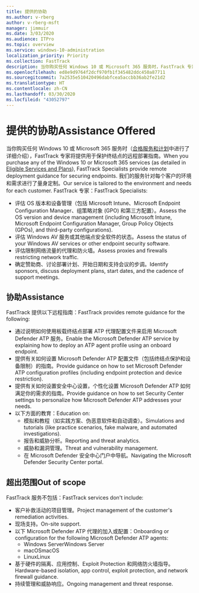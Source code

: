 ```yaml
---
title: 提供的协助
ms.author: v-rberg
author: v-rberg-msft
manager: jimmuir
ms.date: 3/03/2020
ms.audience: ITPro
ms.topic: overview
ms.service: windows-10-administration
localization_priority: Priority
ms.collection: FastTrack
description: 当你购买任何 Windows 10 或 Microsoft 365 服务时，FastTrack 专家将提供用于保护终结点的远程部署指南。 我们的服务针对每个客户的环境和需求进行了量身定制。
ms.openlocfilehash: ed8e9d9764f2dcf970fb1f345482ddc450a87711
ms.sourcegitcommit: 7a2535e510420496dabfcea5accbb36ab2fe21d2
ms.translationtype: HT
ms.contentlocale: zh-CN
ms.lasthandoff: 03/30/2020
ms.locfileid: "43052797"
---
```

# <a name="assistance-offered"></a><span data-ttu-id="a4e99-104">提供的协助</span><span class="sxs-lookup"><span data-stu-id="a4e99-104">Assistance Offered</span></span>  

<span data-ttu-id="a4e99-105">当你购买任何 Windows 10 或 Microsoft 365 服务时（[合格服务和计划](M365-eligible-services-and-plans.md)中进行了详细介绍），FastTrack 专家将提供用于保护终结点的远程部署指南。</span><span class="sxs-lookup"><span data-stu-id="a4e99-105">When you purchase any of the Windows 10 or Microsoft 365 services (as detailed in [Eligible Services and Plans](M365-eligible-services-and-plans.md)), FastTrack Specialists provide remote deployment guidance for securing endpoints.</span></span> <span data-ttu-id="a4e99-106">我们的服务针对每个客户的环境和需求进行了量身定制。</span><span class="sxs-lookup"><span data-stu-id="a4e99-106">Our service is tailored to the environment and needs for each customer.</span></span> <span data-ttu-id="a4e99-107">FastTrack 专家：</span><span class="sxs-lookup"><span data-stu-id="a4e99-107">FastTrack Specialists:</span></span>
- <span data-ttu-id="a4e99-108">评估 OS 版本和设备管理（包括 Microsoft Intune、Microsoft Endpoint Configuration Manager、组策略对象 (GPO) 和第三方配置）。</span><span class="sxs-lookup"><span data-stu-id="a4e99-108">Assess the OS version and device management (including Microsoft Intune, Microsoft Endpoint Configuration Manager, Group Policy Objects (GPOs), and third-party configurations).</span></span>
- <span data-ttu-id="a4e99-109">评估 Windows AV 服务或其他端点安全软件的状态。</span><span class="sxs-lookup"><span data-stu-id="a4e99-109">Assess the status of your Windows AV services or other endpoint security software.</span></span>
- <span data-ttu-id="a4e99-110">评估限制网络流量的代理和防火墙。</span><span class="sxs-lookup"><span data-stu-id="a4e99-110">Assess proxies and firewalls restricting network traffic.</span></span>
- <span data-ttu-id="a4e99-111">确定赞助商、讨论部署计划、开始日期和支持会议的步调。</span><span class="sxs-lookup"><span data-stu-id="a4e99-111">Identify sponsors, discuss deployment plans, start dates, and the cadence of support meetings.</span></span>

## <a name="assistance"></a><span data-ttu-id="a4e99-112">协助</span><span class="sxs-lookup"><span data-stu-id="a4e99-112">Assistance</span></span>

<span data-ttu-id="a4e99-113">FastTrack 提供以下远程指南：</span><span class="sxs-lookup"><span data-stu-id="a4e99-113">FastTrack provides remote guidance for the following:</span></span>
- <span data-ttu-id="a4e99-114">通过说明如何使用板载终结点部署 ATP 代理配置文件来启用 Microsoft Defender ATP 服务。</span><span class="sxs-lookup"><span data-stu-id="a4e99-114">Enable the Microsoft Defender ATP service by explaining how to deploy an ATP agent profile using an onboard endpoint.</span></span>
- <span data-ttu-id="a4e99-115">提供有关如何设置 Microsoft Defender ATP 配置文件（包括终结点保护和设备限制）的指南。</span><span class="sxs-lookup"><span data-stu-id="a4e99-115">Provide guidance on how to set Microsoft Defender ATP configuration profiles (including endpoint protection and device restriction).</span></span>
- <span data-ttu-id="a4e99-116">提供有关如何设置安全中心设置，个性化设置 Microsoft Defender ATP 如何满足你的需求的指南。</span><span class="sxs-lookup"><span data-stu-id="a4e99-116">Provide guidance on how to set Security Center settings to personalize how Microsoft Defender ATP addresses your needs.</span></span>
- <span data-ttu-id="a4e99-117">以下方面的教育：</span><span class="sxs-lookup"><span data-stu-id="a4e99-117">Education on:</span></span>
    - <span data-ttu-id="a4e99-118">模拟和教程（如实践方案、伪恶意软件和自动调查）。</span><span class="sxs-lookup"><span data-stu-id="a4e99-118">Simulations and tutorials (like practice scenarios, fake malware, and automated investigations).</span></span>
    - <span data-ttu-id="a4e99-119">报告和威胁分析。</span><span class="sxs-lookup"><span data-stu-id="a4e99-119">Reporting and threat analytics.</span></span>
    - <span data-ttu-id="a4e99-120">威胁和漏洞管理。</span><span class="sxs-lookup"><span data-stu-id="a4e99-120">Threat and vulnerability management.</span></span>
    - <span data-ttu-id="a4e99-121">在 Microsoft Defender 安全中心门户中导航。</span><span class="sxs-lookup"><span data-stu-id="a4e99-121">Navigating the Microsoft Defender Security Center portal.</span></span>

## <a name="out-of-scope"></a><span data-ttu-id="a4e99-122">超出范围</span><span class="sxs-lookup"><span data-stu-id="a4e99-122">Out of scope</span></span>

<span data-ttu-id="a4e99-123">FastTrack 服务不包括：</span><span class="sxs-lookup"><span data-stu-id="a4e99-123">FastTrack services don't include:</span></span>
- <span data-ttu-id="a4e99-124">客户补救活动的项目管理。</span><span class="sxs-lookup"><span data-stu-id="a4e99-124">Project management of the customer's remediation activities.</span></span>
- <span data-ttu-id="a4e99-125">现场支持。</span><span class="sxs-lookup"><span data-stu-id="a4e99-125">On-site support.</span></span>
- <span data-ttu-id="a4e99-126">以下 Microsoft Defender ATP 代理的加入或配置：</span><span class="sxs-lookup"><span data-stu-id="a4e99-126">Onboarding or configuration for the following Microsoft Defender ATP agents:</span></span>
   - <span data-ttu-id="a4e99-127">Windows Server</span><span class="sxs-lookup"><span data-stu-id="a4e99-127">Windows Server</span></span>
   - <span data-ttu-id="a4e99-128">macOS</span><span class="sxs-lookup"><span data-stu-id="a4e99-128">macOS</span></span>
   - <span data-ttu-id="a4e99-129">Linux</span><span class="sxs-lookup"><span data-stu-id="a4e99-129">Linux</span></span>
- <span data-ttu-id="a4e99-130">基于硬件的隔离、应用控制、Exploit Protection 和网络防火墙指导。</span><span class="sxs-lookup"><span data-stu-id="a4e99-130">Hardware-based isolation, app control, exploit protection, and network firewall guidance.</span></span>
- <span data-ttu-id="a4e99-131">持续管理和威胁响应。</span><span class="sxs-lookup"><span data-stu-id="a4e99-131">Ongoing management and threat response.</span></span>
